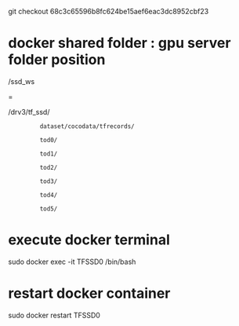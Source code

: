 git checkout 68c3c65596b8fc624be15aef6eac3dc8952cbf23


# docker shared folder : gpu server folder position

/ssd_ws

=

/drv3/tf_ssd/

             dataset/cocodata/tfrecords/
             
             tod0/
             
             tod1/
             
             tod2/

             tod3/

             tod4/

             tod5/


# execute docker terminal

sudo docker exec -it TFSSD0 /bin/bash

# restart docker container

sudo docker restart TFSSD0
